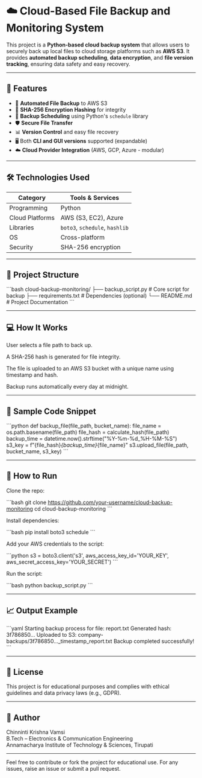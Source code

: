 # ☁️ Cloud-Based File Backup and Monitoring System

This project is a **Python-based cloud backup system** that allows users to securely back up local files to cloud storage platforms such as **AWS S3**. It provides **automated backup scheduling**, **data encryption**, and **file version tracking**, ensuring data safety and easy recovery.

---

## 📌 Features

- 🔄 **Automated File Backup** to AWS S3
- 🔐 **SHA-256 Encryption Hashing** for integrity
- 📅 **Backup Scheduling** using Python's `schedule` library
- 🛡️ **Secure File Transfer**
- 📊 **Version Control** and easy file recovery
- 🖥️ Both **CLI and GUI versions** supported (expandable)
- ☁️ **Cloud Provider Integration** (AWS, GCP, Azure - modular)

---

## 🛠 Technologies Used

| Category           | Tools & Services            |
|--------------------|-----------------------------|
| Programming        | Python                      |
| Cloud Platforms    | AWS (S3, EC2), Azure        |
| Libraries          | `boto3`, `schedule`, `hashlib` |
| OS                 | Cross-platform              |
| Security           | SHA-256 encryption          |

---

## 🧾 Project Structure

\`\`\`bash
cloud-backup-monitoring/
├── backup_script.py       # Core script for backup
├── requirements.txt       # Dependencies (optional)
└── README.md              # Project Documentation
\`\`\`

---

## 💻 How It Works

User selects a file path to back up.

A SHA-256 hash is generated for file integrity.

The file is uploaded to an AWS S3 bucket with a unique name using timestamp and hash.

Backup runs automatically every day at midnight.

---

## 🔐 Sample Code Snippet

\`\`\`python
def backup_file(file_path, bucket_name):
    file_name = os.path.basename(file_path)
    file_hash = calculate_hash(file_path)
    backup_time = datetime.now().strftime("%Y-%m-%d_%H-%M-%S")
    s3_key = f"{file_hash}_{backup_time}_{file_name}"
    s3.upload_file(file_path, bucket_name, s3_key)
\`\`\`

---

## 🚀 How to Run

Clone the repo:

\`\`\`bash
git clone https://github.com/your-username/cloud-backup-monitoring
cd cloud-backup-monitoring
\`\`\`

Install dependencies:

\`\`\`bash
pip install boto3 schedule
\`\`\`

Add your AWS credentials to the script:

\`\`\`python
s3 = boto3.client('s3', aws_access_key_id='YOUR_KEY', aws_secret_access_key='YOUR_SECRET')
\`\`\`

Run the script:

\`\`\`bash
python backup_script.py
\`\`\`

---

## 📈 Output Example

\`\`\`yaml
Starting backup process for file: report.txt
Generated hash: 3f786850...
Uploaded to S3: company-backups/3f786850..._timestamp_report.txt
Backup completed successfully!
\`\`\`

---

## 📄 License

This project is for educational purposes and complies with ethical guidelines and data privacy laws (e.g., GDPR).

---

## 🙋 Author

Chinninti Krishna Vamsi  
B.Tech – Electronics & Communication Engineering  
Annamacharya Institute of Technology & Sciences, Tirupati

---

Feel free to contribute or fork the project for educational use. For any issues, raise an issue or submit a pull request.